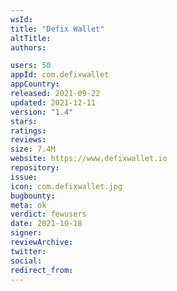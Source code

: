 ```yaml
---
wsId: 
title: "Defix Wallet"
altTitle: 
authors:

users: 50
appId: com.defixwallet
appCountry: 
released: 2021-09-22
updated: 2021-12-11
version: "1.4"
stars: 
ratings: 
reviews: 
size: 7.4M
website: https://www.defixwallet.io
repository: 
issue: 
icon: com.defixwallet.jpg
bugbounty: 
meta: ok
verdict: fewusers
date: 2021-10-18
signer: 
reviewArchive:
twitter: 
social:
redirect_from:
---
```


